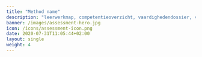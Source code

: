```yaml
---
title: "Method name"
description: "leerwerkmap, competentieoverzicht, vaardighedendossier, verrichtingenoverzicht, presentatieportfolio, showcase, showmap, assessment portfolio, development portfolio, ontwikkelingsportfolio, beoordelingsportfolio, digitaal portfolio, e-portfolio"
banner: /images/assessment-hero.jpg
icon: /icons/assessment-icon.png
date: 2020-07-31T11:05:44+02:00
layout: single
weight: 4
---
```

